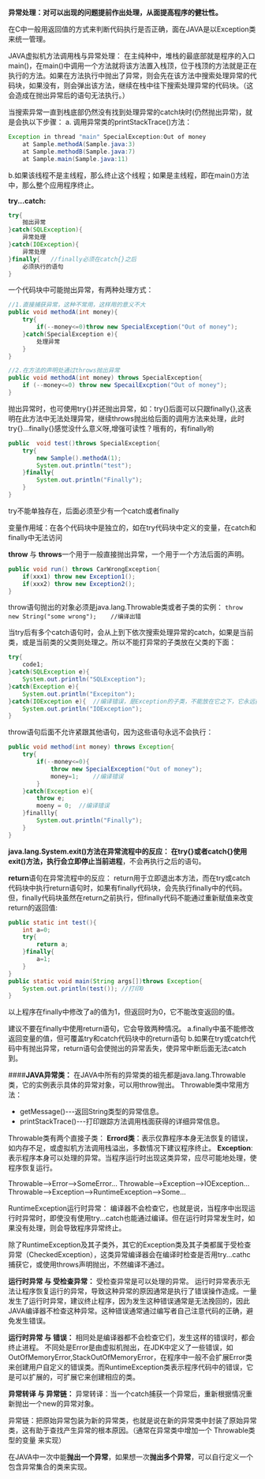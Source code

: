 **异常处理：对可以出现的问题提前作出处理，从面提高程序的健壮性。**

在C中一般用返回值的方式来判断代码执行是否正确，面在JAVA是以Exception类来统一管理。

JAVA虚拟机方法调用栈与异常处理：
在主纯种中，堆栈的最底部就是程序的入口main()，在main()中调用一个方法就将该方法置入栈顶，位于栈顶的方法就是正在执行的方法。如果在方法执行中抛出了异常，则会先在该方法中搜索处理异常的代码块，如果没有，则会弹出该方法，继续在栈中往下搜索处理异常的代码块。（这会造成在抛出异常后的语句无法执行。）

当搜索异常一直到栈底部仍然没有找到处理异常的catch块时(仍然抛出异常)，就是会执以下步骤：
a. 调用异常类的printStackTrace()方法：
```java
Exception in thread "main" SpecialException:Out of money
	at Sample.methodA(Sample.java:3)
    at Sample.methodB(Sample.java:7)
    at Sample.main(Sample.java:11)
```
b.如果该线程不是主线程，那么终止这个线程；如果是主线程，即在main()方法中，那么整个应用程序终止。

**try...catch:**
```java
try{
	抛出异常
}catch(SQLException){
	异常处理
}catch(IOException){
	异常处理
}finally{	//finally必须在catch{}之后
	必须执行的语句
}
```

一个代码块中可能抛出异常，有两种处理方式：
```java
//1.直接捕获异常，这种不常用，这样用的意义不大
public void methodA(int money){
	try{
    	if(--money<=0)throw new SpecialException("Out of money");
    }catch(SpecialException e){
    	处理异常
    }
}

//2.在方法的声明处通过throws抛出异常
public void methodA(int money) throws SpecialException{
	if (--money<=0) throw new SpecailExcption("Out of money");
}
```
抛出异常时，也可使用try{}并还抛出异常，如：try{}后面可以只跟finally{},这表明在此方法中无法处理异常，继续throws抛出给后面的调用方法来处理，此时try{}...finally{}感觉没什么意义呀,增强可读性？哦有的，有finally哟
```java
public  void test()throws SpecialException{
	try{
    	new Sample().methodA(1);
        System.out.println("test");
    }finally{
    	System.out.println("Finally");
    }
}
```

try不能单独存在，后面必须至少有一个catch或者finally

变量作用域：在各个代码块中是独立的，如在try代码块中定义的变量，在catch和finally中无法访问

**throw** 与 **throws**一个用于一般直接抛出异常，一个用于一个方法后面的声明。
```java
public void run() throws CarWrongException{
	if(xxx1) throw new Exception1();
    if(xxx2) throw new Exception2();
}
```

throw语句抛出的对象必须是java.lang.Throwable类或者子类的实例：
`throw new String("some wrong");	//编译出错`

当try后有多个catch语句时，会从上到下依次搜索处理异常的catch，如果是当前类，或是当前类的父类则处理之。所以不能打异常的子类放在父类的下面：
```java
try{
	code1;
}catch(SQLException e){
	System.out.println("SQLException");
}catch(Exception e){
	System.out.println("Excepiton");
}catch(IOException e){	//编译错误，是Exception的子类，不能放在它之下，它永远执行不了
	System.out.println("IOException");
}
```

throw语句后面不允许紧跟其他语句，因为这些语句永远不会执行：
```java
public void method(int money) throws Exception{
	try{
    	if(--money<=0){
        	throw new SpecialException("Out of money");
            money=1;	//编译错误
        }
    }catch(Exception e){
    	throw e;
        moeny = 0;	//编译错误
    }finallly{
    	System.out.println("Finally");
    }
}
```

**java.lang.System.exit()**方法在异常流程中的反应：
在try{}或者catch{}使用exit()方法，执行会立即停止当前**进程**，不会再执行之后的语句。

**return**语句在异常流程中的反应：
return用于立即退出本方法，而在try或catch代码块中执行return语句时，如果有finally代码块，会先执行finally中的代码。
但，finally代码块虽然在return之前执行，但finally代码不能通过重新赋值来改变return的返回值:
```java
public static int test(){
	int a=0;
    try{
    	return a;
    }finally{
    	a=1;
    }
}
public static void main(String args[])throws Exception{
	System.out.println(test());	//打印0
}
```
以上程序在finally中修改了a的值为1，但返回时为0，它不能改变返回的值。

建议不要在finally中使用return语句，它会导致两种情况。
a.finally中虽不能修改返回变量的值，但可覆盖try和catch代码块中的return语句
b.如果在try或catch代码中有抛出异常，return语句会使抛出的异常丢失，使异常中断后面无法catch到。

####**JAVA异常类：**
在JAVA中所有的异常类的祖先都是java.lang.Throwable类，它的实例表示具体的异常对象，可以用throw抛出。
Throwable类中常用方法：
* getMessage()---返回String类型的异常信息。
* printStackTrace()---打印跟踪方法调用栈面获得的详细异常信息。

Throwable类有两个直接子类：
**Errord类**：表示仅靠程序本身无法恢复的错误，如内存不足，或虚拟机方法调用栈溢出，多数情况下建议程序终止。
**Exception**:表示程序本身可以处理的异常。当程序运行时出现这类异常，应尽可能地处理，使程序恢复运行。

Throwable-->Error-->SomeError...
Throwable-->Exception-->IOException...
Throwable-->Exception-->RuntimeException-->Some...

RuntimeException运行时异常：
编译器不会检查它，也就是说，当程序中出现运行时异常时，即使没有使用try...catch也能通过编译。但在运行时异常发生时，如果没有处理，则会导致程序异常终止。

除了RuntimeException及其子类外，其它的Exception类及其子类都属于受检查异常（CheckedException），这类异常编译器会在编译时检查是否用try...cathc捕获它，或使用throws声明抛出，不然编译不通过。

**运行时异常 与 受检查异常：**
受检查异常是可以处理的异常。
运行时异常表示无法让程序恢复运行的异常，导致这种异常的原因通常是执行了错误操作造成。一量发生了运行时异常，建议终止程序，因为发生这种错误通常是无法挽回的，因此JAVA编译器不检查这种异常。这种错误通常通过编写者自己注意代码的正确，避免发生错误。

**运行时异常 与 错误：**
相同处是编译器都不会检查它们，发生这样的错误时，都会终止进程。
不同处是Error是由虚拟机抛出，在JDK中定义了一些错误，如OutOfMemoryError,StackOutOfMemoryError，在程序中一般不会扩展Error类来创建用户自定义的错误类。而RuntimeException类表示程序代码中的错误，它是可以扩展的，可扩展它来创建相应的类。

**异常转译 与 异常链：**
异常转译：当一个catch捕获一个异常后，重新根据情况重新抛出一个new的异常对象。

异常链：把原始异常包装为新的异常类，也就是说在新的异常类中封装了原始异常类，这有助于查找产生异常的根本原因。（通常在异常类中增加一个 Throwable类型的变量 来实现）

在JAVA中一次中能**抛出一个异常**，如果想一次**抛出多个异常**，可以自行定义一个包含异常集合的类来实现。





























